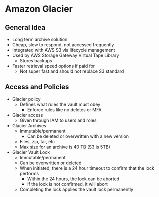 # Amazon Glacier

## General Idea
- Long term archive solution
- Cheap, slow to respond, not accessed frequently
- Integrated with AWS S3 via lifecycle management
- Used by AWS Storage Gateway Virtual Tape Library
    - Stores backups
- Faster retrieval speed options if paid for
    - Not super fast and should not replace S3 standard

## Access and Policies
- Glacier policy
    - Defines what rules the vault must obey
        - Enforce rules like no deletes or MFA
- Glacier access
    - Given through IAM to users and roles
- Glacier Archives
    - Immutable/permanent
        - Can be deleted or overwritten with a new version
    - Files, zip, tar, etc
    - Max size for an archive is 40 TB (S3 is 5TB)
- Glacier Vault Lock
    - Immutable/permanent
    - Can be overwritten or deleted
    - When initiated, there is a 24 hour timeout to confirm that the lock performs
        - Within the 24 hours, the lock can be aborted
        - If the lock is not confirmed, it will abort
    - Completing the lock applies the vault lock permanently